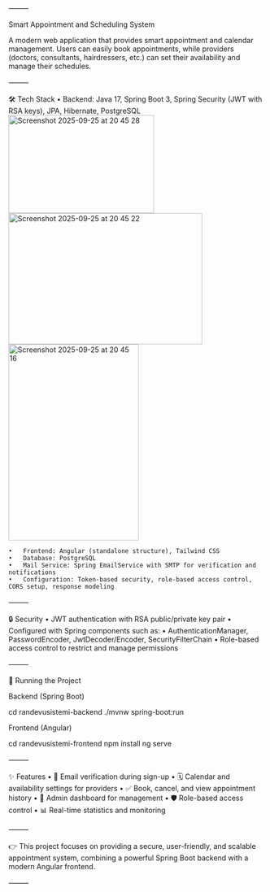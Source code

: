 

⸻

Smart Appointment and Scheduling System

A modern web application that provides smart appointment and calendar management.
Users can easily book appointments, while providers (doctors, consultants, hairdressers, etc.) can set their availability and manage their schedules.

⸻

🛠️ Tech Stack
	•	Backend: Java 17, Spring Boot 3, Spring Security (JWT with RSA keys), JPA, Hibernate, PostgreSQL<img width="286" height="193" alt="Screenshot 2025-09-25 at 20 45 28" src="https://github.com/user-attachments/assets/87f2c986-a36b-44b5-823d-08589d095a39" />
<img width="381" height="258" alt="Screenshot 2025-09-25 at 20 45 22" src="https://github.com/user-attachments/assets/f2c1dcb5-1bcc-47e8-b0cb-33e0732e57dc" />
<img width="256" height="386" alt="Screenshot 2025-09-25 at 20 45 16" src="https://github.com/user-attachments/assets/66fd9e2b-aa83-4f8f-bca3-0804a78201c8" />

	•	Frontend: Angular (standalone structure), Tailwind CSS
	•	Database: PostgreSQL
	•	Mail Service: Spring EmailService with SMTP for verification and notifications
	•	Configuration: Token-based security, role-based access control, CORS setup, response modeling

⸻

🔒 Security
	•	JWT authentication with RSA public/private key pair
	•	Configured with Spring components such as:
	•	AuthenticationManager, PasswordEncoder, JwtDecoder/Encoder, SecurityFilterChain
	•	Role-based access control to restrict and manage permissions

⸻

🚀 Running the Project

Backend (Spring Boot)

cd randevusistemi-backend
./mvnw spring-boot:run

Frontend (Angular)

cd randevusistemi-frontend
npm install
ng serve


⸻

✨ Features
	•	📧 Email verification during sign-up
	•	🗓️ Calendar and availability settings for providers
	•	✅ Book, cancel, and view appointment history
	•	🧠 Admin dashboard for management
	•	🛡️ Role-based access control
	•	📊 Real-time statistics and monitoring

⸻

👉 This project focuses on providing a secure, user-friendly, and scalable appointment system, combining a powerful Spring Boot backend with a modern Angular frontend.

⸻

